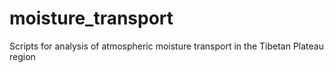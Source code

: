 # moisture_transport
Scripts for analysis of atmospheric moisture transport in the Tibetan Plateau region
